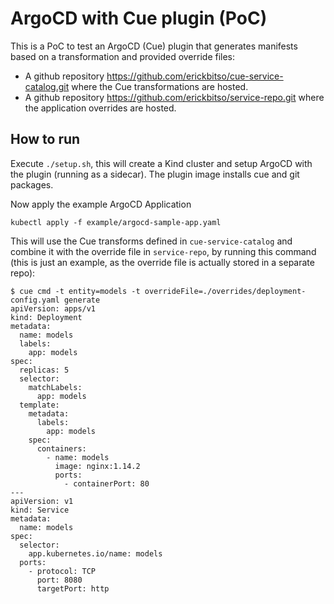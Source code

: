 
# ArgoCD with Cue plugin (PoC)

This is a PoC to test an ArgoCD (Cue) plugin that generates manifests based on a transformation and provided override files:
  - A github repository https://github.com/erickbitso/cue-service-catalog.git where the Cue transformations are hosted.
  - A github repository https://github.com/erickbitso/service-repo.git where the application overrides are hosted.

## How to run

Execute `./setup.sh`, this will create a Kind cluster and setup ArgoCD with the plugin (running as a sidecar). The plugin image installs cue and git packages.

Now apply the example ArgoCD Application
```
kubectl apply -f example/argocd-sample-app.yaml
```

This will use the Cue transforms defined in `cue-service-catalog` and combine it with the override file in `service-repo`, by running this command (this is just an example, as the override file is actually stored in a separate repo):
```
$ cue cmd -t entity=models -t overrideFile=./overrides/deployment-config.yaml generate
apiVersion: apps/v1
kind: Deployment
metadata:
  name: models
  labels:
    app: models
spec:
  replicas: 5
  selector:
    matchLabels:
      app: models
  template:
    metadata:
      labels:
        app: models
    spec:
      containers:
        - name: models
          image: nginx:1.14.2
          ports:
            - containerPort: 80
---
apiVersion: v1
kind: Service
metadata:
  name: models
spec:
  selector:
    app.kubernetes.io/name: models
  ports:
    - protocol: TCP
      port: 8080
      targetPort: http

```